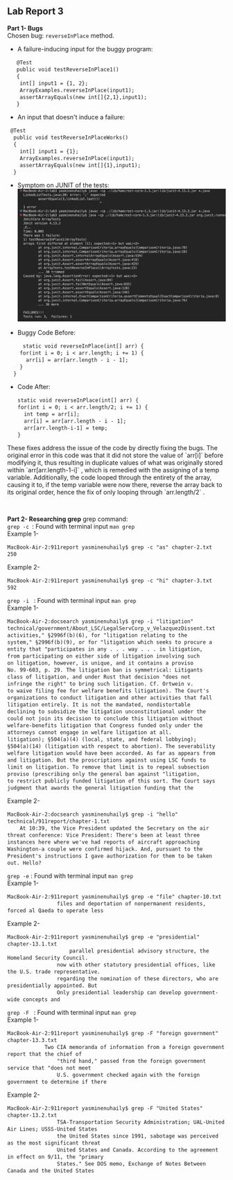 ## Lab Report 3

**Part 1- Bugs** <br>
Chosen bug: `reverseInPlace` method. <br>
- A failure-inducing input for the buggy program: <br>
```
   @Test
   public void testReverseInPlace1()
   {
    int[] input1 = {1, 2};
    ArrayExamples.reverseInPlace(input1);
    assertArrayEquals(new int[]{2,1},input1);
   }
```
  - An input that doesn't induce a failure: <br>
  ```
   @Test
    public void testReverseInPlaceWorks()
    {
      int[] input1 = {1};
      ArrayExamples.reverseInPlace(input1);
      assertArrayEquals(new int[]{1},input1);
    }
  ```
  - Symptom on JUNIT of the tests: <br>
    ![Image](junit_symptom.png) <br>

  - Buggy Code Before:
```
     static void reverseInPlace(int[] arr) {
    for(int i = 0; i < arr.length; i += 1) {
      arr[i] = arr[arr.length - i - 1];
    }
  }
```
  - Code After:
    ```
    static void reverseInPlace(int[] arr) {
    for(int i = 0; i < arr.length/2; i += 1) {
      int temp = arr[i];
      arr[i] = arr[arr.length - i - 1];
      arr[arr.length-i-1] = temp;
    }
 <p> These fixes address the issue of the code by directly fixing the bugs. The original error in this code was that it did not store the value of `arr[i]` before modifying it, thus resulting in duplicate values of what was originally stored within `arr[arr.length-1-i]` , which is remedied with the assigning of a temp variable. Additionally, the code looped through the entirety of the array, causing it to, if the temp variable were now there, reverse the array back to its original order, hence the fix of only looping through `arr.length/2` . </p> <br>

**Part 2- Researching grep**
grep command: <br>
`grep -c `: Found with terminal input `man grep` <br>
Example 1- <br>
```
MacBook-Air-2:911report yasminenuhaily$ grep -c "as" chapter-2.txt
250
```
Example 2- <br>
```
MacBook-Air-2:911report yasminenuhaily$ grep -c "hi" chapter-3.txt
592
``` 
`grep -i ` : Found with terminal input `man grep` <br>
Example 1-  <br>
```
MacBook-Air-2:docsearch yasminenuhaily$ grep -i "litigation" technical/government/About_LSC/LegalServCorp_v_VelazquezDissent.txt
activities," §2996f(b)(6), for "litigation relating to the
system," §2996f(b)(9), or for "litigation which seeks to procure a
entity that "participates in any . . . way . . . in litigation,
from participating on either side of litigation involving such
on litigation, however, is unique, and it contains a proviso
No. 99-603, p. 29. The litigation ban is symmetrical: Litigants
class of litigation, and under Rust that decision "does not
infringe the right" to bring such litigation. Cf. Ortwein v.
to waive filing fee for welfare benefits litigation). The Court's
organizations to conduct litigation and other activities that fall
litigation entirely. It is not the mandated, nondistortable
declining to subsidize the litigation unconstitutional under the
could not join its decision to conclude this litigation without
welfare-benefits litigation that Congress funded only under the
attorneys cannot engage in welfare litigation at all.
litigation); §504(a)(4) (local, state, and federal lobbying);
§504(a)(14) (litigation with respect to abortion). The severability
welfare litigation would have been accorded. As far as appears from
and litigation. But the proscriptions against using LSC funds to
limit on litigation. To remove that limit is to repeal subsection
proviso (prescribing only the general ban against "litigation,
to restrict publicly funded litigation of this sort. The Court says
judgment that awards the general litigation funding that the
```
Example 2- <br>
```
MacBook-Air-2:docsearch yasminenuhaily$ grep -i "hello" technical/911report/chapter-1.txt
    At 10:39, the Vice President updated the Secretary on the air threat conference: Vice President: There's been at least three instances here where we've had reports of aircraft approaching Washington-a couple were confirmed hijack. And, pursuant to the President's instructions I gave authorization for them to be taken out. Hello?
```
` grep -e ` : Found with terminal input `man grep` <br> 
Example 1- <br>
```
MacBook-Air-2:911report yasminenuhaily$ grep -e "file" chapter-10.txt
                files and deportation of nonpermanent residents, forced al Qaeda to operate less
```
Example 2- <br>
```
MacBook-Air-2:911report yasminenuhaily$ grep -e "presidential" chapter-13.1.txt
                    parallel presidential advisory structure, the Homeland Security Council.
                now with other statutory presidential offices, like the U.S. trade representative.
                regarding the nomination of these directors, who are presidentially appointed. But
                Only presidential leadership can develop government-wide concepts and
```
`grep -F ` : Found with terminal input `man grep` <br>
Example 1- <br>
```
MacBook-Air-2:911report yasminenuhaily$ grep -F "foreign government" chapter-13.3.txt
            Two CIA memoranda of information from a foreign government report that the chief of
                "third hand," passed from the foreign government service that "does not meet
                U.S. government checked again with the foreign government to determine if there
```
Example 2- <br>
```
MacBook-Air-2:911report yasminenuhaily$ grep -F "United States" chapter-13.2.txt
                TSA-Transportation Security Administration; UAL-United Air Lines; USSS-United States
                the United States since 1991, sabotage was perceived as the most significant threat
                United States and Canada. According to the agreement in effect on 9/11, the "primary
                States." See DOS memo, Exchange of Notes Between Canada and the United States
```
